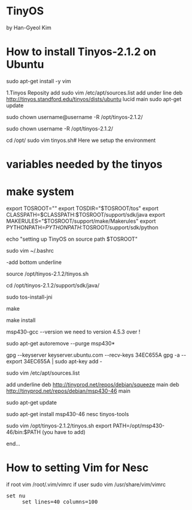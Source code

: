 # TinyOS
by Han-Gyeol Kim


# How to install Tinyos-2.1.2 on Ubuntu 

sudo apt-get install -y vim

1.Tinyos Reposity add
  sudo vim /etc/apt/sources.list 
  add under line
 deb http://tinyos.standford.edu/tinyos/dists/ubuntu lucid main
sudo apt-get update 

sudo chown username@username -R /opt/tinyos-2.1.2/

sudo chown username -R /opt/tinyos-2.1.2/

cd /opt/
sudo vim tinyos.sh# Here we setup the environment

# variables needed by the tinyos 
# make system

export TOSROOT="<local-tinyos-path>"
export TOSDIR="$TOSROOT/tos"
export CLASSPATH=$CLASSPATH:$TOSROOT/support/sdk/java
export MAKERULES="$TOSROOT/support/make/Makerules"
export PYTHONPATH=$PYTHONPATH:$TOSROOT/support/sdk/python

echo "setting up TinyOS on source path $TOSROOT"

sudo vim ~/.bashrc

-add bottom underline 

source /opt/tinyos-2.1.2/tinyos.sh

cd /opt/tinyos-2.1.2/support/sdk/java/

sudo tos-install-jni

make

make install

msp430-gcc --version
we need to version 4.5.3 over !

sudo apt-get autoremove --purge msp430*


gpg --keyserver keyserver.ubuntu.com --recv-keys 34EC655A
gpg -a --export 34EC655A | sudo apt-key add -

sudo vim /etc/apt/sources.list

add underline
deb http://tinyprod.net/repos/debian/squeeze main
deb http://tinyprod.net/repos/debian/msp430-46 main

sudo apt-get update

sudo apt-get install msp430-46 nesc tinyos-tools

sudo vim /opt/tinyos-2.1.2/tinyos.sh
export PATH=/opt/msp430-46/bin:$PATH (you have to add)

end...


# How to setting Vim for Nesc
if root
vim /root/.vim/vimrc
if user
sudo vim /usr/share/vim/vimrc

<pre>set nu 
     set lines=40 columns=100
</pre>
